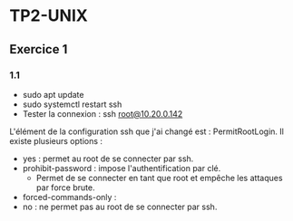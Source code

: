 # TP2-UNIX

## Exercice 1
### 1.1
- sudo apt update
- sudo systemctl restart ssh
- Tester la connexion : ssh root@10.20.0.142

L'élément de la configuration ssh que j'ai changé est : PermitRootLogin.
Il existe plusieurs options : 
  - yes : permet au root de se connecter par ssh.
  - prohibit-password : impose l'authentification par clé.
    - Permet de se connecter en tant que root et empêche les attaques par force brute.
  - forced-commands-only : 
  - no : ne permet pas au root de se connecter par ssh.
